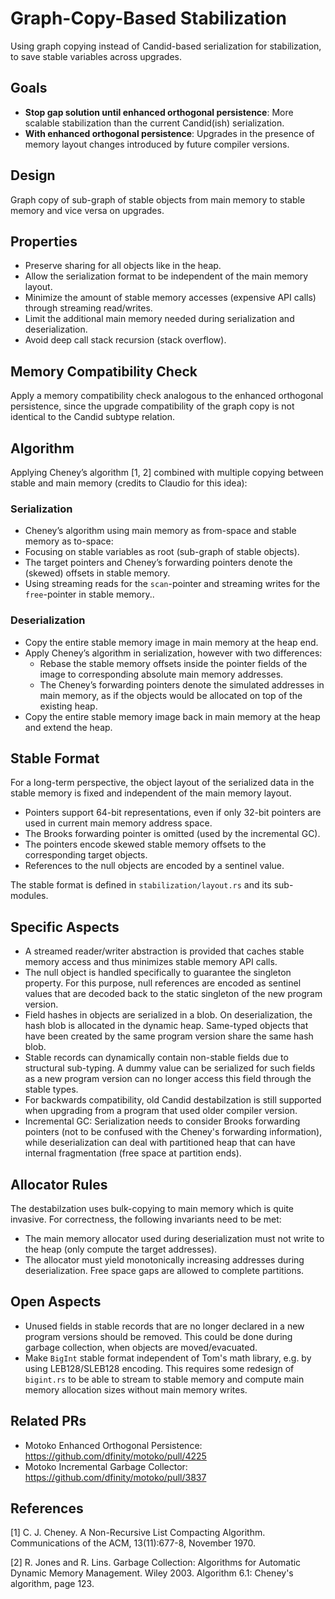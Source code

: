 # Graph-Copy-Based Stabilization

Using graph copying instead of Candid-based serialization for stabilization, to save stable variables across upgrades. 

## Goals

* **Stop gap solution until enhanced orthogonal persistence**: More scalable stabilization than the current Candid(ish) serialization.
* **With enhanced orthogonal persistence**: Upgrades in the presence of memory layout changes introduced by future compiler versions.

## Design

Graph copy of sub-graph of stable objects from main memory to stable memory and vice versa on upgrades.

## Properties
* Preserve sharing for all objects like in the heap.
* Allow the serialization format to be independent of the main memory layout.
* Minimize the amount of stable memory accesses (expensive API calls) through streaming read/writes.
* Limit the additional main memory needed during serialization and deserialization.
* Avoid deep call stack recursion (stack overflow).

## Memory Compatibility Check
Apply a memory compatibility check analogous to the enhanced orthogonal persistence, since the upgrade compatibility of the graph copy is not identical to the Candid subtype relation.

## Algorithm
Applying Cheney’s algorithm [1, 2] combined with multiple copying between stable and main memory (credits to Claudio for this idea):

### Serialization
* Cheney’s algorithm using main memory as from-space and stable memory as to-space: 
* Focusing on stable variables as root (sub-graph of stable objects).
* The target pointers and Cheney’s forwarding pointers denote the (skewed) offsets in stable memory.
* Using streaming reads for the `scan`-pointer and streaming writes for the `free`-pointer in stable memory.. 

### Deserialization
* Copy the entire stable memory image in main memory at the heap end.
* Apply Cheney’s algorithm in serialization, however with two differences:
  - Rebase the stable memory offsets inside the pointer fields of the image to corresponding absolute main memory addresses.
  - The Cheney’s forwarding pointers denote the simulated addresses in main memory, as if the objects would be allocated on top of the existing heap.
* Copy the entire stable memory image back in main memory at the heap and extend the heap.

## Stable Format
For a long-term perspective, the object layout of the serialized data in the stable memory is fixed and independent of the main memory layout.
* Pointers support 64-bit representations, even if only 32-bit pointers are used in current main memory address space.
* The Brooks forwarding pointer is omitted (used by the incremental GC).
* The pointers encode skewed stable memory offsets to the corresponding target objects.
* References to the null objects are encoded by a sentinel value.

The stable format is defined in `stabilization/layout.rs` and its sub-modules.

## Specific Aspects
* A streamed reader/writer abstraction is provided that caches stable memory access and thus minimizes stable memory API calls.
* The null object is handled specifically to guarantee the singleton property. For this purpose, null references are encoded as sentinel values that are decoded back to the static singleton of the new program version.
* Field hashes in objects are serialized in a blob. On deserialization, the hash blob is allocated in the dynamic heap. Same-typed objects that have been created by the same program version share the same hash blob.
* Stable records can dynamically contain non-stable fields due to structural sub-typing. A dummy value can be serialized for such fields as a new program version can no longer access this field through the stable types.
* For backwards compatibility, old Candid destabilzation is still supported when upgrading from a program that used older compiler version.
* Incremental GC: Serialization needs to consider Brooks forwarding pointers (not to be confused with the Cheney's forwarding information), while deserialization can deal with partitioned heap that can have internal fragmentation (free space at partition ends).

## Allocator Rules
The destabilzation uses bulk-copying to main memory which is quite invasive. For correctness, the following invariants need to be met:
* The main memory allocator used during deserialization must not write to the heap (only compute the target addresses).
* The allocator must yield monotonically increasing addresses during deserialization. Free space gaps are allowed to complete partitions.

## Open Aspects
* Unused fields in stable records that are no longer declared in a new program versions should be removed. This could be done during garbage collection, when objects are moved/evacuated.
* Make `BigInt` stable format independent of Tom's math library, e.g. by using LEB128/SLEB128 encoding. This requires some redesign of `bigint.rs` to be able to stream to stable memory and compute main memory allocation sizes without main memory writes.

## Related PRs

* Motoko Enhanced Orthogonal Persistence: https://github.com/dfinity/motoko/pull/4225
* Motoko Incremental Garbage Collector: https://github.com/dfinity/motoko/pull/3837

## References

[1] C. J. Cheney. A Non-Recursive List Compacting Algorithm. Communications of the ACM, 13(11):677-8, November 1970.

[2] R. Jones and R. Lins. Garbage Collection: Algorithms for Automatic Dynamic Memory Management. Wiley 2003. Algorithm 6.1: Cheney's algorithm, page 123.
